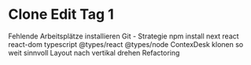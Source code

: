# Clone Edit Tag 1

Fehlende Arbeitsplätze installieren
Git - Strategie
npm install next react react-dom typescript @types/react @types/node
ContexDesk klonen so weit sinnvoll
Layout nach vertikal drehen
Refactoring
